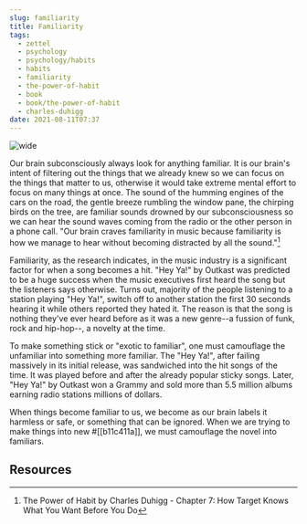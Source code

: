 ```yaml
---
slug: familiarity
title: Familiarity
tags:
  - zettel
  - psychology
  - psychology/habits
  - habits
  - familiarity
  - the-power-of-habit
  - book
  - book/the-power-of-habit
  - charles-duhigg
date: 2021-08-11T07:37
---
```



![wide](https://cdn.pixabay.com/photo/2014/06/23/13/32/hands-375260_960_720.jpg "image from Pixabay (cc)")

Our brain subconsciously always look for anything familiar. It is our brain's
intent of filtering out the things that we already knew so we can focus on the
things that matter to us, otherwise it would take extreme mental effort to focus
on many things at once. The sound of the humming engines of the cars on the
road, the gentle breeze rumbling the window pane, the chirping birds on the
tree, are familiar sounds drowned by our subconsciousness so we can hear the
sound waves coming from the radio or the other person in a phone call. "Our
brain craves familiarity in music because familiarity is how we manage to hear
without becoming distracted by all the sound."[^1]

Familiarity, as the research indicates, in the music industry is a significant
factor for when a song becomes a hit. "Hey Ya!" by Outkast was predicted to be
a huge success when the music executives first heard the song but the listeners
says otherwise. Turns out, majority of the people listening to a station playing
"Hey Ya!", switch off to another station the first 30 seconds hearing it while
others reported they hated it. The reason is that the song is nothing they've
ever heard before as it was a new genre--a fussion of funk, rock and hip-hop--,
a novelty at the time.

To make something stick or "exotic to familiar", one must camouflage the
unfamiliar into something more familiar. The "Hey Ya!", after failing massively
in its initial release, was sandwiched into the hit songs of the time. It was
played before and after the already popular sticky songs. Later, "Hey Ya!" by
Outkast won a Grammy and sold more than 5.5 million albums earning radio
stations millions of dollars.

When things become familiar to us, we become as our brain labels it harmless or
safe, or something that can be ignored. When we are trying to make things into
new #[[b11c411a]], we must camouflage the novel into familiars.

## Resources

[^1]: The Power of Habit by Charles Duhigg - Chapter 7: How Target Knows What You Want Before You Do

